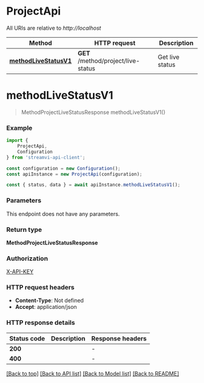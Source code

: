 # ProjectApi

All URIs are relative to *http://localhost*

|Method | HTTP request | Description|
|------------- | ------------- | -------------|
|[**methodLiveStatusV1**](#methodlivestatusv1) | **GET** /method/project/live-status | Get live status|

# **methodLiveStatusV1**
> MethodProjectLiveStatusResponse methodLiveStatusV1()


### Example

```typescript
import {
    ProjectApi,
    Configuration
} from 'streamvi-api-client';

const configuration = new Configuration();
const apiInstance = new ProjectApi(configuration);

const { status, data } = await apiInstance.methodLiveStatusV1();
```

### Parameters
This endpoint does not have any parameters.


### Return type

**MethodProjectLiveStatusResponse**

### Authorization

[X-API-KEY](../README.md#X-API-KEY)

### HTTP request headers

 - **Content-Type**: Not defined
 - **Accept**: application/json


### HTTP response details
| Status code | Description | Response headers |
|-------------|-------------|------------------|
|**200** |  |  -  |
|**400** |  |  -  |

[[Back to top]](#) [[Back to API list]](../README.md#documentation-for-api-endpoints) [[Back to Model list]](../README.md#documentation-for-models) [[Back to README]](../README.md)

